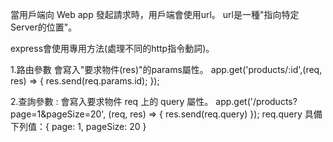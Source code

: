 
>
當用戶端向 Web app 發起請求時，用戶端會使用url。
url是一種"指向特定Server的位置"。

>
express會使用專用方法(處理不同的http指令動詞)。

>
1.路由參數 會寫入"要求物件(res)"的params屬性。
app.get('products/:id',(req, res) => {
    res.send(req.params.id);
});

2.查詢參數 : 會寫入要求物件 req 上的 query 屬性。
app.get('/products?page=1&pageSize=20', (req, res) => { 
  res.send(req.query)
});
req.query 具備下列值：{ page: 1, pageSize: 20 }